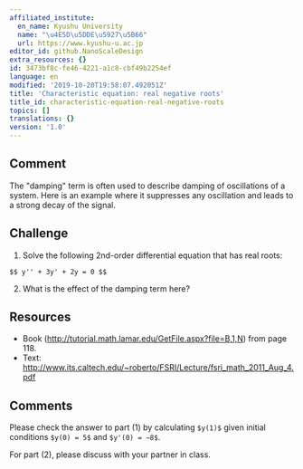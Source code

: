 ```yaml
---
affiliated_institute:
  en_name: Kyushu University
  name: "\u4E5D\u5DDE\u5927\u5B66"
  url: https://www.kyushu-u.ac.jp
editor_id: github.NanoScaleDesign
extra_resources: {}
id: 3473bf8c-fe46-4221-a1c8-cbf49b2254ef
language: en
modified: '2019-10-20T19:58:07.492051Z'
title: 'Characteristic equation: real negative roots'
title_id: characteristic-equation-real-negative-roots
topics: []
translations: {}
version: '1.0'
---
```


## Comment

The "damping" term is often used to describe damping of oscillations of a system. Here is an example where it suppresses any oscillation and leads to a strong decay of the signal.

## Challenge

1. Solve the following 2nd-order differential equation that has real roots:

`$$ y'' + 3y' + 2y = 0 $$`

2. What is the effect of the damping term here?

## Resources

- Book (http://tutorial.math.lamar.edu/GetFile.aspx?file=B,1,N) from page 118.
- Text: http://www.its.caltech.edu/~roberto/FSRI/Lecture/fsri_math_2011_Aug_4.pdf

## Comments
Please check the answer to part (1) by calculating `$y(1)$` given initial conditions `$y(0) = 5$` and `$y'(0) = −8$`.

For part (2), please discuss with your partner in class.
